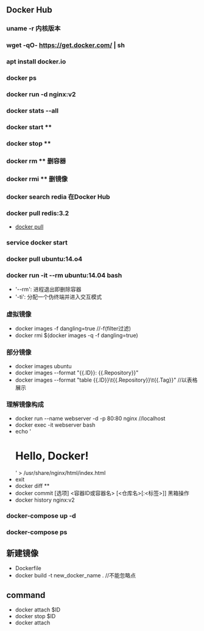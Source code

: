 ## Docker Hub

### uname -r 内核版本
### wget -qO- https://get.docker.com/ | sh
### apt install docker.io
### docker ps
### docker run -d nginx:v2
### docker stats --all
### docker start **
### docker stop **
### docker rm ** 删容器
### docker rmi ** 删镜像
### docker search redia 在Docker Hub
### docker pull redis:3.2
- [docker pull](https://www.processon.com/view/link/59f2a5ece4b0fd097f99d11a "docker pull inage")
### service docker start
### docker pull ubuntu:14.o4
### docker run -it --rm ubuntu:14.04 bash
- '--rm': 进程退出即删除容器
- '-ti': 分配一个伪终端并进入交互模式

### 虚拟镜像 
- docker images -f dangling=true //-f(filter过滤)
- docker rmi $(docker images -q -f dangling=true)

### 部分镜像
- docker images ubuntu
- docker images --format "{{.ID}}: {{.Repository}}"
- docker images --format "table {{.ID}}\t{{.Repository}}\t{{.Tag}}" //以表格展示

### 理解镜像构成 
- docker run --name webserver -d -p 80:80 nginx //localhost
- docker exec -it webserver bash
- echo '<h1>Hello, Docker!</h1>' > /usr/share/nginx/html/index.html
- exit
- docker diff **
- docker commit [选项] <容器ID或容器名> [<仓库名>[:<标签>]] 黑箱操作
- docker history nginx:v2

### docker-compose up -d
### docker-compose ps

## 新建镜像
- Dockerfile
- docker build -t new_docker_name .     //不能忽略点

## command
- docker attach $ID
- docker stop $ID
- docker attach